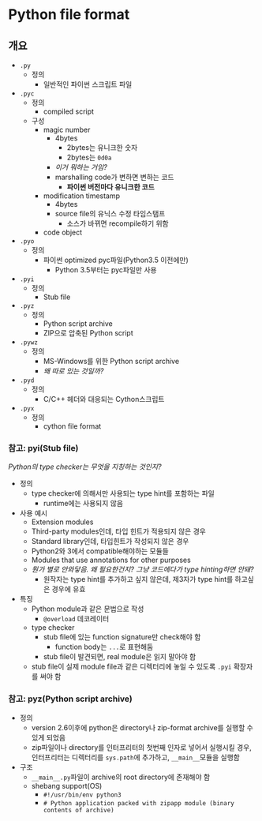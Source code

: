 # Python file format

## 개요

- `.py`
  - 정의
    - 일반적인 파이썬 스크립트 파일
- `.pyc`
  - 정의
    - compiled script
  - 구성
    - magic number
      - 4bytes
        - 2bytes는 유니크한 숫자
        - 2bytes는 `0d0a`
      - *이거 뭐하는 거임?*
      - marshalling code가 변하면 변하는 코드
        - **파이썬 버전마다 유니크한 코드**
    - modification timestamp
      - 4bytes
      - source file의 유닉스 수정 타임스탬프
        - 소스가 바뀌면 recompile하기 위함
    - code object
- `.pyo`
  - 정의
    - 파이썬 optimized pyc파일(Python3.5 이전에만)
      - Python 3.5부터는 pyc파일만 사용
- `.pyi`
  - 정의
    - Stub file
- `.pyz`
  - 정의
    - Python script archive
    - ZIP으로 압축된 Python script
- `.pywz`
  - 정의
    - MS-Windows를 위한 Python script archive
    - *왜 따로 있는 것일까?*
- `.pyd`
  - 정의
    - C/C++ 헤더와 대응되는 Cython스크립트
- `.pyx`
  - 정의
    - cython file format

### 참고: pyi(Stub file)

*Python의 type checker는 무엇을 지칭하는 것인지?*

- 정의
  - type checker에 의해서만 사용되는 type hint를 포함하는 파일
    - runtime에는 사용되지 않음
- 사용 예시
  - Extension modules
  - Third-party modules인데, 타입 힌트가 적용되지 않은 경우
  - Standard library인데, 타입힌트가 작성되지 않은 경우
  - Python2와 3에서 compatible해야하는 모듈들
  - Modules that use annotations for other purposes
  - *뭔가 별로 안와닿음. 왜 필요한건지? 그냥 코드에다가 type hinting하면 안돼?*
    - 원작자는 type hint를 추가하고 싶지 않은데, 제3자가 type hint를 하고싶은 경우에 유효
- 특징
  - Python module과 같은 문법으로 작성
    - `@overload` 데코레이터
  - type checker
    - stub file에 있는 function signature만 check해야 함
      - function body는 `...`로 표현해둠
    - stub file이 발견되면, real module은 읽지 말아야 함
  - stub file이 실제 module file과 같은 디렉터리에 놓일 수 있도록 `.pyi` 확장자를 써야 함

### 참고: pyz(Python script archive)

- 정의
  - version 2.6이후에 python은 directory나 zip-format archive를 실행할 수 있게 되었음
  - zip파일이나 directory를 인터프리터의 첫번째 인자로 넣어서 실행시킬 경우, 인터프리터는 디렉터리를 `sys.path`에 추가하고, `__main__`모듈을 실행함
- 구조
  - `__main__.py`파일이 archive의 root directory에 존재해야 함
  - shebang support(OS)
    - `#!/usr/bin/env python3`
    - `# Python application packed with zipapp module (binary contents of archive)`
